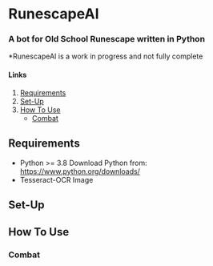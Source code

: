 # RunescapeAI
### A bot for Old School Runescape written in Python
*RunescapeAI is a work in progress and not fully complete

#### Links
1. [Requirements](#Requirements)
2. [Set-Up](#Set-Up)
3. [How To Use](#How-To-Use)
   * [Combat](#Combat)

## Requirements

+ Python >= 3.8 
Download Python from: <https://www.python.org/downloads/>
+ Tesseract-OCR Image


## Set-Up


## How To Use
### Combat
